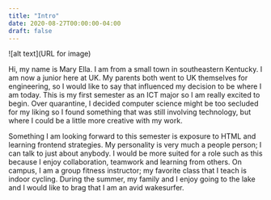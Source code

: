 ```yaml
---
title: "Intro"
date: 2020-08-27T00:00:00-04:00
draft: false
---
```

![alt text](URL for image)

<p>Hi, my name is Mary Ella. I am from a small town in southeastern Kentucky. I am now a junior here at UK. My parents both went to UK themselves for engineering, so I would 
like to say that influenced my decision to be where I am today.
This is my first semester as an ICT
major so I am really excited to begin. Over quarantine, I decided computer science might be too secluded for my liking so I found something that was still involving technology, but where I could be a little more creative with my work.</p>
Something I am looking forward to this semester is exposure to HTML and learning frontend strategies. My personality is very much a people person; I can talk to just
about anybody. I would be more suited for a role such as this because I enjoy collaboration, teamwork and learning from others. On campus, I am a group fitness instructor; my favorite class that I teach is indoor cycling. During the summer, my family and I enjoy going to the lake and 
I would like to brag that I am an avid wakesurfer.
